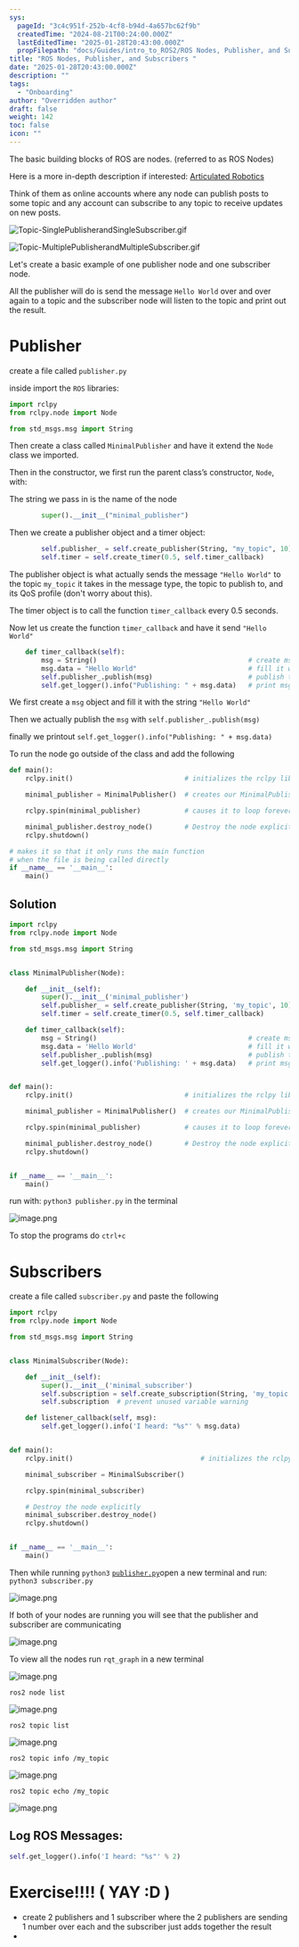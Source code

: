 ```yaml
---
sys:
  pageId: "3c4c951f-252b-4cf8-b94d-4a657bc62f9b"
  createdTime: "2024-08-21T00:24:00.000Z"
  lastEditedTime: "2025-01-28T20:43:00.000Z"
  propFilepath: "docs/Guides/intro_to_ROS2/ROS Nodes, Publisher, and Subscribers .md"
title: "ROS Nodes, Publisher, and Subscribers "
date: "2025-01-28T20:43:00.000Z"
description: ""
tags:
  - "Onboarding"
author: "Overridden author"
draft: false
weight: 142
toc: false
icon: ""
---
```


The basic building blocks of ROS are nodes. (referred to as ROS Nodes)

Here is a more in-depth description if interested: [Articulated Robotics](https://articulatedrobotics.xyz/tutorials/ready-for-ros/ros-overview#2-nodes)

Think of them as online accounts where any node can publish posts to some topic and any account can subscribe to any topic to receive updates on new posts.

![Topic-SinglePublisherandSingleSubscriber.gif](https://docs.ros.org/en/humble/_images/Topic-SinglePublisherandSingleSubscriber.gif)

![Topic-MultiplePublisherandMultipleSubscriber.gif](https://docs.ros.org/en/humble/_images/Topic-MultiplePublisherandMultipleSubscriber.gif)

Let's create a basic example of one publisher node and one subscriber node.

All the publisher will do is send the message `Hello World` over and over again to a topic and the subscriber node will listen to the topic and print out the result.

# Publisher

create a file called `publisher.py` 

inside import the `ROS` libraries:

```python
import rclpy
from rclpy.node import Node

from std_msgs.msg import String
```

Then create a class called `MinimalPublisher` and have it extend the `Node` class we imported.

Then in the constructor, we first run the parent class’s constructor, `Node`, with:

The string we pass in is the name of the node

```python
        super().__init__("minimal_publisher")
```

Then we create a publisher object and a timer object:

```python
        self.publisher_ = self.create_publisher(String, "my_topic", 10)
        self.timer = self.create_timer(0.5, self.timer_callback)
```

The publisher object is what actually sends the message `"Hello World"` to the topic `my_topic` it takes in the message type, the topic to publish to, and its QoS profile (don't worry about this).

The timer object is to call the function `timer_callback` every 0.5 seconds.

Now let us create the function `timer_callback` and have it send `"Hello World"`

```python
    def timer_callback(self):
        msg = String()                                      # create msg object
        msg.data = "Hello World"                            # fill it with data
        self.publisher_.publish(msg)                        # publish the message
        self.get_logger().info("Publishing: " + msg.data)   # print msg
```

We first create a `msg` object and fill it with the string `"Hello World"`

Then we actually publish the `msg` with `self.publisher_.publish(msg)`

finally we printout `self.get_logger().info("Publishing: " + msg.data)`

To run the node go outside of the class and add the following

```python
def main():
    rclpy.init()                            # initializes the rclpy library

    minimal_publisher = MinimalPublisher()  # creates our MinimalPublisher object

    rclpy.spin(minimal_publisher)           # causes it to loop forever

    minimal_publisher.destroy_node()        # Destroy the node explicitly
    rclpy.shutdown()

# makes it so that it only runs the main function
# when the file is being called directly
if __name__ == '__main__': 
    main()
```

## Solution

```python
import rclpy
from rclpy.node import Node

from std_msgs.msg import String


class MinimalPublisher(Node):

    def __init__(self):
        super().__init__('minimal_publisher')
        self.publisher_ = self.create_publisher(String, 'my_topic', 10)
        self.timer = self.create_timer(0.5, self.timer_callback)

    def timer_callback(self):
        msg = String()                                      # create msg object
        msg.data = 'Hello World'                            # fill it with data
        self.publisher_.publish(msg)                        # publish the message
        self.get_logger().info('Publishing: ' + msg.data)   # print msg


def main():
    rclpy.init()                            # initializes the rclpy library

    minimal_publisher = MinimalPublisher()  # creates our MinimalPublisher object

    rclpy.spin(minimal_publisher)           # causes it to loop forever

    minimal_publisher.destroy_node()        # Destroy the node explicitly
    rclpy.shutdown()


if __name__ == '__main__':
    main()
```

run with: `python3 publisher.py` in the terminal

![image.png](https://prod-files-secure.s3.us-west-2.amazonaws.com/d518164a-d88e-44d1-a4ee-3adb3bd8bce0/9214accb-ad5b-44f1-a31c-b3167c59138b/image.png?X-Amz-Algorithm=AWS4-HMAC-SHA256&X-Amz-Content-Sha256=UNSIGNED-PAYLOAD&X-Amz-Credential=ASIAZI2LB466XR5HX2KN%2F20250603%2Fus-west-2%2Fs3%2Faws4_request&X-Amz-Date=20250603T201004Z&X-Amz-Expires=3600&X-Amz-Security-Token=IQoJb3JpZ2luX2VjEEMaCXVzLXdlc3QtMiJHMEUCID%2FCtDMY2VcCG1%2B%2F5c0y43O%2BNpf0li9iWGH%2FaMWdYavLAiEA1B5JF%2Fkj6Crgw4dvtAhT%2FPjANOQ%2BkimpsNy9kn6GqyMq%2FwMIHBAAGgw2Mzc0MjMxODM4MDUiDBXgBfYK%2FZYk9bz8MircAwu%2BSZh4uINzgV8S3UacLhv1f2stoKBzh4UhD38IbH1P%2FsQCfbeWFmvmkDoSONGvlxLIuNtNRkfB2Hp1%2F8gL7d0R47XQJQodWN99g6iHSQf43vxYpTxc1S9Paa8wGE1RO5%2BO2Fp0qAakaUV1BVSs9VdXGJy%2BKqmkIuog2S1nw3%2B22WWJc%2BwWqpLJNAtmZjJR7ujorSZtOKXNZaf6kdaDILn%2FPGsZYGLBW4zvPvvfj1j93avhg9gGv6AXHpcBMcoPrIFlw4%2Btdc37FKS0sUjAfvYpthC1b2ajiJPEi%2BHi0q9nxSVTZcE8%2BB%2BfIF2ZZsSP%2B8G9n15FIlMruHq2Pf43qqqGGlbnSrosMipbAvpc%2Fg9YcBmJovQ5wSTh%2Bvh0BajwkGHGDBX%2BijmRaNTWQN4aPRGVBZcmxxvOcZq1E7WOjKN7hutI32mV9QHrCZXSVVliBU5d0NEkJ9P2bsLe3zrhpwP8fxl7tGUEM5vljLhLU8WQpm8jh%2BMMx9HF3qmSPRgvgdY2VNJPkWU8A2PTqbCeM5KS629rSG7rM1YuMPqTNE4CCMmqWY5xkYfxEG8uQPgSg7ypr%2FfSzLu5Tpw3pIFdiqSzIVpKwdmOTS0FxwIsks8c0zqegcOJCq0lMpWZMM2F%2FcEGOqUBZlT0wDF5uDXyumSmJUgJrnp2nf6t%2BsI%2FMDIAstXNX7wfLXJOcdmGFBPU81aZJyEVUwV5BFHPelguoKipjqmyqwzmb%2FHnFu5YW80T1XLPTDNlSF6q6qZlvy4NFtvHfkna7WLFnyhy8u0iwMjLiB3iMIYSvwR2pkiSK%2Bs5e9sItQQbugr6DvPy66TgFkMAAkoN9f5hYD6xis7e0bdhkjDtfc711Wwi&X-Amz-Signature=37aae23fcf5887583e150adc015de50c4cf2822c824c9c59c0b9a7759cc1e751&X-Amz-SignedHeaders=host&x-id=GetObject)

To stop the programs do `ctrl+c`

# Subscribers

create a file called `subscriber.py` and paste the following

```python
import rclpy
from rclpy.node import Node

from std_msgs.msg import String


class MinimalSubscriber(Node):

    def __init__(self):
        super().__init__('minimal_subscriber')
        self.subscription = self.create_subscription(String, 'my_topic', self.listener_callback, 10)
        self.subscription  # prevent unused variable warning

    def listener_callback(self, msg):
        self.get_logger().info('I heard: "%s"' % msg.data)


def main():
    rclpy.init()                                # initializes the rclpy library

    minimal_subscriber = MinimalSubscriber()

    rclpy.spin(minimal_subscriber)

    # Destroy the node explicitly
    minimal_subscriber.destroy_node()
    rclpy.shutdown()


if __name__ == '__main__':
    main()
```

Then while running `python3` [`publisher.py`](http://publisher.py/)open a new terminal and run: `python3 subscriber.py` 

![image.png](https://prod-files-secure.s3.us-west-2.amazonaws.com/d518164a-d88e-44d1-a4ee-3adb3bd8bce0/611fccf2-c738-4dbd-94e9-98f209092866/image.png?X-Amz-Algorithm=AWS4-HMAC-SHA256&X-Amz-Content-Sha256=UNSIGNED-PAYLOAD&X-Amz-Credential=ASIAZI2LB466XR5HX2KN%2F20250603%2Fus-west-2%2Fs3%2Faws4_request&X-Amz-Date=20250603T201004Z&X-Amz-Expires=3600&X-Amz-Security-Token=IQoJb3JpZ2luX2VjEEMaCXVzLXdlc3QtMiJHMEUCID%2FCtDMY2VcCG1%2B%2F5c0y43O%2BNpf0li9iWGH%2FaMWdYavLAiEA1B5JF%2Fkj6Crgw4dvtAhT%2FPjANOQ%2BkimpsNy9kn6GqyMq%2FwMIHBAAGgw2Mzc0MjMxODM4MDUiDBXgBfYK%2FZYk9bz8MircAwu%2BSZh4uINzgV8S3UacLhv1f2stoKBzh4UhD38IbH1P%2FsQCfbeWFmvmkDoSONGvlxLIuNtNRkfB2Hp1%2F8gL7d0R47XQJQodWN99g6iHSQf43vxYpTxc1S9Paa8wGE1RO5%2BO2Fp0qAakaUV1BVSs9VdXGJy%2BKqmkIuog2S1nw3%2B22WWJc%2BwWqpLJNAtmZjJR7ujorSZtOKXNZaf6kdaDILn%2FPGsZYGLBW4zvPvvfj1j93avhg9gGv6AXHpcBMcoPrIFlw4%2Btdc37FKS0sUjAfvYpthC1b2ajiJPEi%2BHi0q9nxSVTZcE8%2BB%2BfIF2ZZsSP%2B8G9n15FIlMruHq2Pf43qqqGGlbnSrosMipbAvpc%2Fg9YcBmJovQ5wSTh%2Bvh0BajwkGHGDBX%2BijmRaNTWQN4aPRGVBZcmxxvOcZq1E7WOjKN7hutI32mV9QHrCZXSVVliBU5d0NEkJ9P2bsLe3zrhpwP8fxl7tGUEM5vljLhLU8WQpm8jh%2BMMx9HF3qmSPRgvgdY2VNJPkWU8A2PTqbCeM5KS629rSG7rM1YuMPqTNE4CCMmqWY5xkYfxEG8uQPgSg7ypr%2FfSzLu5Tpw3pIFdiqSzIVpKwdmOTS0FxwIsks8c0zqegcOJCq0lMpWZMM2F%2FcEGOqUBZlT0wDF5uDXyumSmJUgJrnp2nf6t%2BsI%2FMDIAstXNX7wfLXJOcdmGFBPU81aZJyEVUwV5BFHPelguoKipjqmyqwzmb%2FHnFu5YW80T1XLPTDNlSF6q6qZlvy4NFtvHfkna7WLFnyhy8u0iwMjLiB3iMIYSvwR2pkiSK%2Bs5e9sItQQbugr6DvPy66TgFkMAAkoN9f5hYD6xis7e0bdhkjDtfc711Wwi&X-Amz-Signature=27b89631c2328b49ba41f8f040c7464866e4cb2e24f6f88d65700709fd211c72&X-Amz-SignedHeaders=host&x-id=GetObject)

If both of your nodes are running you will see that the publisher and subscriber are communicating

![image.png](https://prod-files-secure.s3.us-west-2.amazonaws.com/d518164a-d88e-44d1-a4ee-3adb3bd8bce0/eea428b5-1cf0-43bb-a30b-81cbaf6c5c78/image.png?X-Amz-Algorithm=AWS4-HMAC-SHA256&X-Amz-Content-Sha256=UNSIGNED-PAYLOAD&X-Amz-Credential=ASIAZI2LB466XR5HX2KN%2F20250603%2Fus-west-2%2Fs3%2Faws4_request&X-Amz-Date=20250603T201004Z&X-Amz-Expires=3600&X-Amz-Security-Token=IQoJb3JpZ2luX2VjEEMaCXVzLXdlc3QtMiJHMEUCID%2FCtDMY2VcCG1%2B%2F5c0y43O%2BNpf0li9iWGH%2FaMWdYavLAiEA1B5JF%2Fkj6Crgw4dvtAhT%2FPjANOQ%2BkimpsNy9kn6GqyMq%2FwMIHBAAGgw2Mzc0MjMxODM4MDUiDBXgBfYK%2FZYk9bz8MircAwu%2BSZh4uINzgV8S3UacLhv1f2stoKBzh4UhD38IbH1P%2FsQCfbeWFmvmkDoSONGvlxLIuNtNRkfB2Hp1%2F8gL7d0R47XQJQodWN99g6iHSQf43vxYpTxc1S9Paa8wGE1RO5%2BO2Fp0qAakaUV1BVSs9VdXGJy%2BKqmkIuog2S1nw3%2B22WWJc%2BwWqpLJNAtmZjJR7ujorSZtOKXNZaf6kdaDILn%2FPGsZYGLBW4zvPvvfj1j93avhg9gGv6AXHpcBMcoPrIFlw4%2Btdc37FKS0sUjAfvYpthC1b2ajiJPEi%2BHi0q9nxSVTZcE8%2BB%2BfIF2ZZsSP%2B8G9n15FIlMruHq2Pf43qqqGGlbnSrosMipbAvpc%2Fg9YcBmJovQ5wSTh%2Bvh0BajwkGHGDBX%2BijmRaNTWQN4aPRGVBZcmxxvOcZq1E7WOjKN7hutI32mV9QHrCZXSVVliBU5d0NEkJ9P2bsLe3zrhpwP8fxl7tGUEM5vljLhLU8WQpm8jh%2BMMx9HF3qmSPRgvgdY2VNJPkWU8A2PTqbCeM5KS629rSG7rM1YuMPqTNE4CCMmqWY5xkYfxEG8uQPgSg7ypr%2FfSzLu5Tpw3pIFdiqSzIVpKwdmOTS0FxwIsks8c0zqegcOJCq0lMpWZMM2F%2FcEGOqUBZlT0wDF5uDXyumSmJUgJrnp2nf6t%2BsI%2FMDIAstXNX7wfLXJOcdmGFBPU81aZJyEVUwV5BFHPelguoKipjqmyqwzmb%2FHnFu5YW80T1XLPTDNlSF6q6qZlvy4NFtvHfkna7WLFnyhy8u0iwMjLiB3iMIYSvwR2pkiSK%2Bs5e9sItQQbugr6DvPy66TgFkMAAkoN9f5hYD6xis7e0bdhkjDtfc711Wwi&X-Amz-Signature=fd9a002ee00a619d5264c32c2ffe8d6083c086bd17642fed73a58a62678863ca&X-Amz-SignedHeaders=host&x-id=GetObject)

To view all the nodes run `rqt_graph` in a new terminal

![image.png](https://prod-files-secure.s3.us-west-2.amazonaws.com/d518164a-d88e-44d1-a4ee-3adb3bd8bce0/1d98e964-4318-4d62-b5c4-8c8f78368598/image.png?X-Amz-Algorithm=AWS4-HMAC-SHA256&X-Amz-Content-Sha256=UNSIGNED-PAYLOAD&X-Amz-Credential=ASIAZI2LB466XR5HX2KN%2F20250603%2Fus-west-2%2Fs3%2Faws4_request&X-Amz-Date=20250603T201004Z&X-Amz-Expires=3600&X-Amz-Security-Token=IQoJb3JpZ2luX2VjEEMaCXVzLXdlc3QtMiJHMEUCID%2FCtDMY2VcCG1%2B%2F5c0y43O%2BNpf0li9iWGH%2FaMWdYavLAiEA1B5JF%2Fkj6Crgw4dvtAhT%2FPjANOQ%2BkimpsNy9kn6GqyMq%2FwMIHBAAGgw2Mzc0MjMxODM4MDUiDBXgBfYK%2FZYk9bz8MircAwu%2BSZh4uINzgV8S3UacLhv1f2stoKBzh4UhD38IbH1P%2FsQCfbeWFmvmkDoSONGvlxLIuNtNRkfB2Hp1%2F8gL7d0R47XQJQodWN99g6iHSQf43vxYpTxc1S9Paa8wGE1RO5%2BO2Fp0qAakaUV1BVSs9VdXGJy%2BKqmkIuog2S1nw3%2B22WWJc%2BwWqpLJNAtmZjJR7ujorSZtOKXNZaf6kdaDILn%2FPGsZYGLBW4zvPvvfj1j93avhg9gGv6AXHpcBMcoPrIFlw4%2Btdc37FKS0sUjAfvYpthC1b2ajiJPEi%2BHi0q9nxSVTZcE8%2BB%2BfIF2ZZsSP%2B8G9n15FIlMruHq2Pf43qqqGGlbnSrosMipbAvpc%2Fg9YcBmJovQ5wSTh%2Bvh0BajwkGHGDBX%2BijmRaNTWQN4aPRGVBZcmxxvOcZq1E7WOjKN7hutI32mV9QHrCZXSVVliBU5d0NEkJ9P2bsLe3zrhpwP8fxl7tGUEM5vljLhLU8WQpm8jh%2BMMx9HF3qmSPRgvgdY2VNJPkWU8A2PTqbCeM5KS629rSG7rM1YuMPqTNE4CCMmqWY5xkYfxEG8uQPgSg7ypr%2FfSzLu5Tpw3pIFdiqSzIVpKwdmOTS0FxwIsks8c0zqegcOJCq0lMpWZMM2F%2FcEGOqUBZlT0wDF5uDXyumSmJUgJrnp2nf6t%2BsI%2FMDIAstXNX7wfLXJOcdmGFBPU81aZJyEVUwV5BFHPelguoKipjqmyqwzmb%2FHnFu5YW80T1XLPTDNlSF6q6qZlvy4NFtvHfkna7WLFnyhy8u0iwMjLiB3iMIYSvwR2pkiSK%2Bs5e9sItQQbugr6DvPy66TgFkMAAkoN9f5hYD6xis7e0bdhkjDtfc711Wwi&X-Amz-Signature=aa1fc543d5f05f79453fbc2e3aaf1076361c590c1569453024244eb32e0f33e8&X-Amz-SignedHeaders=host&x-id=GetObject)

`ros2 node list`

![image.png](https://prod-files-secure.s3.us-west-2.amazonaws.com/d518164a-d88e-44d1-a4ee-3adb3bd8bce0/680ac8cf-e6d9-4164-9ece-5b9a6fccffee/image.png?X-Amz-Algorithm=AWS4-HMAC-SHA256&X-Amz-Content-Sha256=UNSIGNED-PAYLOAD&X-Amz-Credential=ASIAZI2LB466XR5HX2KN%2F20250603%2Fus-west-2%2Fs3%2Faws4_request&X-Amz-Date=20250603T201004Z&X-Amz-Expires=3600&X-Amz-Security-Token=IQoJb3JpZ2luX2VjEEMaCXVzLXdlc3QtMiJHMEUCID%2FCtDMY2VcCG1%2B%2F5c0y43O%2BNpf0li9iWGH%2FaMWdYavLAiEA1B5JF%2Fkj6Crgw4dvtAhT%2FPjANOQ%2BkimpsNy9kn6GqyMq%2FwMIHBAAGgw2Mzc0MjMxODM4MDUiDBXgBfYK%2FZYk9bz8MircAwu%2BSZh4uINzgV8S3UacLhv1f2stoKBzh4UhD38IbH1P%2FsQCfbeWFmvmkDoSONGvlxLIuNtNRkfB2Hp1%2F8gL7d0R47XQJQodWN99g6iHSQf43vxYpTxc1S9Paa8wGE1RO5%2BO2Fp0qAakaUV1BVSs9VdXGJy%2BKqmkIuog2S1nw3%2B22WWJc%2BwWqpLJNAtmZjJR7ujorSZtOKXNZaf6kdaDILn%2FPGsZYGLBW4zvPvvfj1j93avhg9gGv6AXHpcBMcoPrIFlw4%2Btdc37FKS0sUjAfvYpthC1b2ajiJPEi%2BHi0q9nxSVTZcE8%2BB%2BfIF2ZZsSP%2B8G9n15FIlMruHq2Pf43qqqGGlbnSrosMipbAvpc%2Fg9YcBmJovQ5wSTh%2Bvh0BajwkGHGDBX%2BijmRaNTWQN4aPRGVBZcmxxvOcZq1E7WOjKN7hutI32mV9QHrCZXSVVliBU5d0NEkJ9P2bsLe3zrhpwP8fxl7tGUEM5vljLhLU8WQpm8jh%2BMMx9HF3qmSPRgvgdY2VNJPkWU8A2PTqbCeM5KS629rSG7rM1YuMPqTNE4CCMmqWY5xkYfxEG8uQPgSg7ypr%2FfSzLu5Tpw3pIFdiqSzIVpKwdmOTS0FxwIsks8c0zqegcOJCq0lMpWZMM2F%2FcEGOqUBZlT0wDF5uDXyumSmJUgJrnp2nf6t%2BsI%2FMDIAstXNX7wfLXJOcdmGFBPU81aZJyEVUwV5BFHPelguoKipjqmyqwzmb%2FHnFu5YW80T1XLPTDNlSF6q6qZlvy4NFtvHfkna7WLFnyhy8u0iwMjLiB3iMIYSvwR2pkiSK%2Bs5e9sItQQbugr6DvPy66TgFkMAAkoN9f5hYD6xis7e0bdhkjDtfc711Wwi&X-Amz-Signature=a364737c9baa34a9f8e0b9ba2187f0a87772e0f87b3ae0c2cbf8839d6fe4a2e7&X-Amz-SignedHeaders=host&x-id=GetObject)

`ros2 topic list`

![image.png](https://prod-files-secure.s3.us-west-2.amazonaws.com/d518164a-d88e-44d1-a4ee-3adb3bd8bce0/eee2ebe1-27ef-4a4a-96fb-2ca54126fb29/image.png?X-Amz-Algorithm=AWS4-HMAC-SHA256&X-Amz-Content-Sha256=UNSIGNED-PAYLOAD&X-Amz-Credential=ASIAZI2LB466XR5HX2KN%2F20250603%2Fus-west-2%2Fs3%2Faws4_request&X-Amz-Date=20250603T201004Z&X-Amz-Expires=3600&X-Amz-Security-Token=IQoJb3JpZ2luX2VjEEMaCXVzLXdlc3QtMiJHMEUCID%2FCtDMY2VcCG1%2B%2F5c0y43O%2BNpf0li9iWGH%2FaMWdYavLAiEA1B5JF%2Fkj6Crgw4dvtAhT%2FPjANOQ%2BkimpsNy9kn6GqyMq%2FwMIHBAAGgw2Mzc0MjMxODM4MDUiDBXgBfYK%2FZYk9bz8MircAwu%2BSZh4uINzgV8S3UacLhv1f2stoKBzh4UhD38IbH1P%2FsQCfbeWFmvmkDoSONGvlxLIuNtNRkfB2Hp1%2F8gL7d0R47XQJQodWN99g6iHSQf43vxYpTxc1S9Paa8wGE1RO5%2BO2Fp0qAakaUV1BVSs9VdXGJy%2BKqmkIuog2S1nw3%2B22WWJc%2BwWqpLJNAtmZjJR7ujorSZtOKXNZaf6kdaDILn%2FPGsZYGLBW4zvPvvfj1j93avhg9gGv6AXHpcBMcoPrIFlw4%2Btdc37FKS0sUjAfvYpthC1b2ajiJPEi%2BHi0q9nxSVTZcE8%2BB%2BfIF2ZZsSP%2B8G9n15FIlMruHq2Pf43qqqGGlbnSrosMipbAvpc%2Fg9YcBmJovQ5wSTh%2Bvh0BajwkGHGDBX%2BijmRaNTWQN4aPRGVBZcmxxvOcZq1E7WOjKN7hutI32mV9QHrCZXSVVliBU5d0NEkJ9P2bsLe3zrhpwP8fxl7tGUEM5vljLhLU8WQpm8jh%2BMMx9HF3qmSPRgvgdY2VNJPkWU8A2PTqbCeM5KS629rSG7rM1YuMPqTNE4CCMmqWY5xkYfxEG8uQPgSg7ypr%2FfSzLu5Tpw3pIFdiqSzIVpKwdmOTS0FxwIsks8c0zqegcOJCq0lMpWZMM2F%2FcEGOqUBZlT0wDF5uDXyumSmJUgJrnp2nf6t%2BsI%2FMDIAstXNX7wfLXJOcdmGFBPU81aZJyEVUwV5BFHPelguoKipjqmyqwzmb%2FHnFu5YW80T1XLPTDNlSF6q6qZlvy4NFtvHfkna7WLFnyhy8u0iwMjLiB3iMIYSvwR2pkiSK%2Bs5e9sItQQbugr6DvPy66TgFkMAAkoN9f5hYD6xis7e0bdhkjDtfc711Wwi&X-Amz-Signature=c97e73b097dde1e21895367472f8865b315b9ec6343ac5e0ea5d309fe2c9e2d6&X-Amz-SignedHeaders=host&x-id=GetObject)

`ros2 topic info /my_topic`

![image.png](https://prod-files-secure.s3.us-west-2.amazonaws.com/d518164a-d88e-44d1-a4ee-3adb3bd8bce0/6288ef12-cb9e-406f-b9eb-65feed3a9011/image.png?X-Amz-Algorithm=AWS4-HMAC-SHA256&X-Amz-Content-Sha256=UNSIGNED-PAYLOAD&X-Amz-Credential=ASIAZI2LB466XR5HX2KN%2F20250603%2Fus-west-2%2Fs3%2Faws4_request&X-Amz-Date=20250603T201004Z&X-Amz-Expires=3600&X-Amz-Security-Token=IQoJb3JpZ2luX2VjEEMaCXVzLXdlc3QtMiJHMEUCID%2FCtDMY2VcCG1%2B%2F5c0y43O%2BNpf0li9iWGH%2FaMWdYavLAiEA1B5JF%2Fkj6Crgw4dvtAhT%2FPjANOQ%2BkimpsNy9kn6GqyMq%2FwMIHBAAGgw2Mzc0MjMxODM4MDUiDBXgBfYK%2FZYk9bz8MircAwu%2BSZh4uINzgV8S3UacLhv1f2stoKBzh4UhD38IbH1P%2FsQCfbeWFmvmkDoSONGvlxLIuNtNRkfB2Hp1%2F8gL7d0R47XQJQodWN99g6iHSQf43vxYpTxc1S9Paa8wGE1RO5%2BO2Fp0qAakaUV1BVSs9VdXGJy%2BKqmkIuog2S1nw3%2B22WWJc%2BwWqpLJNAtmZjJR7ujorSZtOKXNZaf6kdaDILn%2FPGsZYGLBW4zvPvvfj1j93avhg9gGv6AXHpcBMcoPrIFlw4%2Btdc37FKS0sUjAfvYpthC1b2ajiJPEi%2BHi0q9nxSVTZcE8%2BB%2BfIF2ZZsSP%2B8G9n15FIlMruHq2Pf43qqqGGlbnSrosMipbAvpc%2Fg9YcBmJovQ5wSTh%2Bvh0BajwkGHGDBX%2BijmRaNTWQN4aPRGVBZcmxxvOcZq1E7WOjKN7hutI32mV9QHrCZXSVVliBU5d0NEkJ9P2bsLe3zrhpwP8fxl7tGUEM5vljLhLU8WQpm8jh%2BMMx9HF3qmSPRgvgdY2VNJPkWU8A2PTqbCeM5KS629rSG7rM1YuMPqTNE4CCMmqWY5xkYfxEG8uQPgSg7ypr%2FfSzLu5Tpw3pIFdiqSzIVpKwdmOTS0FxwIsks8c0zqegcOJCq0lMpWZMM2F%2FcEGOqUBZlT0wDF5uDXyumSmJUgJrnp2nf6t%2BsI%2FMDIAstXNX7wfLXJOcdmGFBPU81aZJyEVUwV5BFHPelguoKipjqmyqwzmb%2FHnFu5YW80T1XLPTDNlSF6q6qZlvy4NFtvHfkna7WLFnyhy8u0iwMjLiB3iMIYSvwR2pkiSK%2Bs5e9sItQQbugr6DvPy66TgFkMAAkoN9f5hYD6xis7e0bdhkjDtfc711Wwi&X-Amz-Signature=02be4fa412223eb722dd6c0effdcb285ac5efb651a974beed0936cae20156c77&X-Amz-SignedHeaders=host&x-id=GetObject)

`ros2 topic echo /my_topic`

![image.png](https://prod-files-secure.s3.us-west-2.amazonaws.com/d518164a-d88e-44d1-a4ee-3adb3bd8bce0/0a6fcb4d-422d-4a6c-a803-749ef4adf2c6/image.png?X-Amz-Algorithm=AWS4-HMAC-SHA256&X-Amz-Content-Sha256=UNSIGNED-PAYLOAD&X-Amz-Credential=ASIAZI2LB466XR5HX2KN%2F20250603%2Fus-west-2%2Fs3%2Faws4_request&X-Amz-Date=20250603T201004Z&X-Amz-Expires=3600&X-Amz-Security-Token=IQoJb3JpZ2luX2VjEEMaCXVzLXdlc3QtMiJHMEUCID%2FCtDMY2VcCG1%2B%2F5c0y43O%2BNpf0li9iWGH%2FaMWdYavLAiEA1B5JF%2Fkj6Crgw4dvtAhT%2FPjANOQ%2BkimpsNy9kn6GqyMq%2FwMIHBAAGgw2Mzc0MjMxODM4MDUiDBXgBfYK%2FZYk9bz8MircAwu%2BSZh4uINzgV8S3UacLhv1f2stoKBzh4UhD38IbH1P%2FsQCfbeWFmvmkDoSONGvlxLIuNtNRkfB2Hp1%2F8gL7d0R47XQJQodWN99g6iHSQf43vxYpTxc1S9Paa8wGE1RO5%2BO2Fp0qAakaUV1BVSs9VdXGJy%2BKqmkIuog2S1nw3%2B22WWJc%2BwWqpLJNAtmZjJR7ujorSZtOKXNZaf6kdaDILn%2FPGsZYGLBW4zvPvvfj1j93avhg9gGv6AXHpcBMcoPrIFlw4%2Btdc37FKS0sUjAfvYpthC1b2ajiJPEi%2BHi0q9nxSVTZcE8%2BB%2BfIF2ZZsSP%2B8G9n15FIlMruHq2Pf43qqqGGlbnSrosMipbAvpc%2Fg9YcBmJovQ5wSTh%2Bvh0BajwkGHGDBX%2BijmRaNTWQN4aPRGVBZcmxxvOcZq1E7WOjKN7hutI32mV9QHrCZXSVVliBU5d0NEkJ9P2bsLe3zrhpwP8fxl7tGUEM5vljLhLU8WQpm8jh%2BMMx9HF3qmSPRgvgdY2VNJPkWU8A2PTqbCeM5KS629rSG7rM1YuMPqTNE4CCMmqWY5xkYfxEG8uQPgSg7ypr%2FfSzLu5Tpw3pIFdiqSzIVpKwdmOTS0FxwIsks8c0zqegcOJCq0lMpWZMM2F%2FcEGOqUBZlT0wDF5uDXyumSmJUgJrnp2nf6t%2BsI%2FMDIAstXNX7wfLXJOcdmGFBPU81aZJyEVUwV5BFHPelguoKipjqmyqwzmb%2FHnFu5YW80T1XLPTDNlSF6q6qZlvy4NFtvHfkna7WLFnyhy8u0iwMjLiB3iMIYSvwR2pkiSK%2Bs5e9sItQQbugr6DvPy66TgFkMAAkoN9f5hYD6xis7e0bdhkjDtfc711Wwi&X-Amz-Signature=4dca2a7eb30805e35a41e063b91f472da3de88b307d4291fc228107e435779b1&X-Amz-SignedHeaders=host&x-id=GetObject)

## Log ROS Messages:

```python
self.get_logger().info('I heard: "%s"' % 2)
```

# Exercise!!!! ( YAY :D )

- create 2 publishers and 1 subscriber where the 2 publishers are sending 1 number over each and the subscriber just adds together the result
- 
